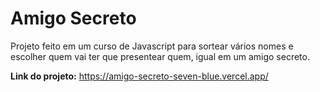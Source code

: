 # Amigo Secreto

Projeto feito em um curso de Javascript para sortear vários nomes e escolher quem vai ter que presentear quem, igual em um amigo secreto.

**Link do projeto:** https://amigo-secreto-seven-blue.vercel.app/
